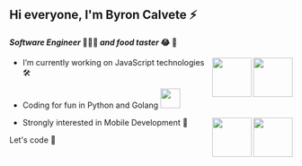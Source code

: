 ## Hi everyone, I'm Byron Calvete ⚡️

#### *Software Engineer* 👨🏻‍💻  *and food taster* 😂 🥑 

<img src="https://user-images.githubusercontent.com/37782247/123088388-0be97280-d3fc-11eb-842b-de4b0b377510.png" width="70" align="right" />
<img src="https://user-images.githubusercontent.com/37782247/123088828-9a5df400-d3fc-11eb-8877-347f8ef573fc.png" width="70" align="right" />

- I’m currently working on JavaScript technologies 🛠

- Coding for fun in Python and Golang <img src="https://user-images.githubusercontent.com/37782247/123088402-10ae2680-d3fc-11eb-9358-c0ada5b87b83.png" width="35" />

<img src="https://user-images.githubusercontent.com/37782247/123090990-2ffa8300-d3ff-11eb-955c-033b4e5bc333.png" width="70" align="right" />
<img src="https://user-images.githubusercontent.com/37782247/123090996-338e0a00-d3ff-11eb-85de-bf5672ff4411.png" width="70" align="right" />

- Strongly interested in Mobile Development 📲

Let's code 🎒
